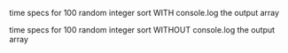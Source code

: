 time specs for 100 random integer sort WITH console.log the output array

time specs for 100 random integer sort WITHOUT console.log the output array
